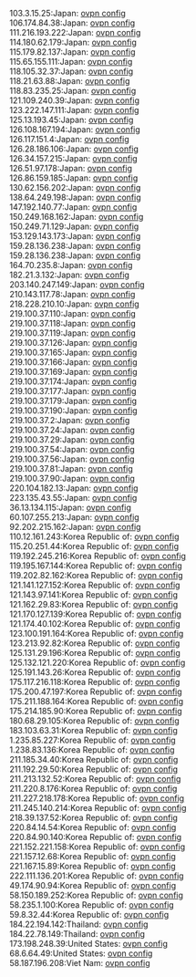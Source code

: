 103.3.15.25:Japan: [ovpn config](vpn/103_3_15_25.ovpn)  
106.174.84.38:Japan: [ovpn config](vpn/106_174_84_38.ovpn)  
111.216.193.222:Japan: [ovpn config](vpn/111_216_193_222.ovpn)  
114.180.62.179:Japan: [ovpn config](vpn/114_180_62_179.ovpn)  
115.179.82.137:Japan: [ovpn config](vpn/115_179_82_137.ovpn)  
115.65.155.111:Japan: [ovpn config](vpn/115_65_155_111.ovpn)  
118.105.32.37:Japan: [ovpn config](vpn/118_105_32_37.ovpn)  
118.21.63.88:Japan: [ovpn config](vpn/118_21_63_88.ovpn)  
118.83.235.25:Japan: [ovpn config](vpn/118_83_235_25.ovpn)  
121.109.240.39:Japan: [ovpn config](vpn/121_109_240_39.ovpn)  
123.222.147.111:Japan: [ovpn config](vpn/123_222_147_111.ovpn)  
125.13.193.45:Japan: [ovpn config](vpn/125_13_193_45.ovpn)  
126.108.167.194:Japan: [ovpn config](vpn/126_108_167_194.ovpn)  
126.117.151.4:Japan: [ovpn config](vpn/126_117_151_4.ovpn)  
126.28.186.106:Japan: [ovpn config](vpn/126_28_186_106.ovpn)  
126.34.157.215:Japan: [ovpn config](vpn/126_34_157_215.ovpn)  
126.51.97.178:Japan: [ovpn config](vpn/126_51_97_178.ovpn)  
126.86.159.185:Japan: [ovpn config](vpn/126_86_159_185.ovpn)  
130.62.156.202:Japan: [ovpn config](vpn/130_62_156_202.ovpn)  
138.64.249.198:Japan: [ovpn config](vpn/138_64_249_198.ovpn)  
147.192.140.77:Japan: [ovpn config](vpn/147_192_140_77.ovpn)  
150.249.168.162:Japan: [ovpn config](vpn/150_249_168_162.ovpn)  
150.249.71.129:Japan: [ovpn config](vpn/150_249_71_129.ovpn)  
153.129.143.173:Japan: [ovpn config](vpn/153_129_143_173.ovpn)  
159.28.136.238:Japan: [ovpn config](vpn/159_28_136_238.ovpn)  
159.28.136.238:Japan: [ovpn config](vpn/159_28_136_238.ovpn)  
164.70.235.8:Japan: [ovpn config](vpn/164_70_235_8.ovpn)  
182.21.3.132:Japan: [ovpn config](vpn/182_21_3_132.ovpn)  
203.140.247.149:Japan: [ovpn config](vpn/203_140_247_149.ovpn)  
210.143.117.78:Japan: [ovpn config](vpn/210_143_117_78.ovpn)  
218.228.210.10:Japan: [ovpn config](vpn/218_228_210_10.ovpn)  
219.100.37.110:Japan: [ovpn config](vpn/219_100_37_110.ovpn)  
219.100.37.118:Japan: [ovpn config](vpn/219_100_37_118.ovpn)  
219.100.37.119:Japan: [ovpn config](vpn/219_100_37_119.ovpn)  
219.100.37.126:Japan: [ovpn config](vpn/219_100_37_126.ovpn)  
219.100.37.165:Japan: [ovpn config](vpn/219_100_37_165.ovpn)  
219.100.37.166:Japan: [ovpn config](vpn/219_100_37_166.ovpn)  
219.100.37.169:Japan: [ovpn config](vpn/219_100_37_169.ovpn)  
219.100.37.174:Japan: [ovpn config](vpn/219_100_37_174.ovpn)  
219.100.37.177:Japan: [ovpn config](vpn/219_100_37_177.ovpn)  
219.100.37.179:Japan: [ovpn config](vpn/219_100_37_179.ovpn)  
219.100.37.190:Japan: [ovpn config](vpn/219_100_37_190.ovpn)  
219.100.37.2:Japan: [ovpn config](vpn/219_100_37_2.ovpn)  
219.100.37.24:Japan: [ovpn config](vpn/219_100_37_24.ovpn)  
219.100.37.29:Japan: [ovpn config](vpn/219_100_37_29.ovpn)  
219.100.37.54:Japan: [ovpn config](vpn/219_100_37_54.ovpn)  
219.100.37.56:Japan: [ovpn config](vpn/219_100_37_56.ovpn)  
219.100.37.81:Japan: [ovpn config](vpn/219_100_37_81.ovpn)  
219.100.37.90:Japan: [ovpn config](vpn/219_100_37_90.ovpn)  
220.104.182.13:Japan: [ovpn config](vpn/220_104_182_13.ovpn)  
223.135.43.55:Japan: [ovpn config](vpn/223_135_43_55.ovpn)  
36.13.134.115:Japan: [ovpn config](vpn/36_13_134_115.ovpn)  
60.107.255.213:Japan: [ovpn config](vpn/60_107_255_213.ovpn)  
92.202.215.162:Japan: [ovpn config](vpn/92_202_215_162.ovpn)  
110.12.161.243:Korea Republic of: [ovpn config](vpn/110_12_161_243.ovpn)  
115.20.251.44:Korea Republic of: [ovpn config](vpn/115_20_251_44.ovpn)  
119.192.245.216:Korea Republic of: [ovpn config](vpn/119_192_245_216.ovpn)  
119.195.167.144:Korea Republic of: [ovpn config](vpn/119_195_167_144.ovpn)  
119.202.82.162:Korea Republic of: [ovpn config](vpn/119_202_82_162.ovpn)  
121.141.127.152:Korea Republic of: [ovpn config](vpn/121_141_127_152.ovpn)  
121.143.97.141:Korea Republic of: [ovpn config](vpn/121_143_97_141.ovpn)  
121.162.29.83:Korea Republic of: [ovpn config](vpn/121_162_29_83.ovpn)  
121.170.127.139:Korea Republic of: [ovpn config](vpn/121_170_127_139.ovpn)  
121.174.40.102:Korea Republic of: [ovpn config](vpn/121_174_40_102.ovpn)  
123.100.191.164:Korea Republic of: [ovpn config](vpn/123_100_191_164.ovpn)  
123.213.92.82:Korea Republic of: [ovpn config](vpn/123_213_92_82.ovpn)  
125.131.29.196:Korea Republic of: [ovpn config](vpn/125_131_29_196.ovpn)  
125.132.121.220:Korea Republic of: [ovpn config](vpn/125_132_121_220.ovpn)  
125.191.143.26:Korea Republic of: [ovpn config](vpn/125_191_143_26.ovpn)  
175.117.216.118:Korea Republic of: [ovpn config](vpn/175_117_216_118.ovpn)  
175.200.47.197:Korea Republic of: [ovpn config](vpn/175_200_47_197.ovpn)  
175.211.188.164:Korea Republic of: [ovpn config](vpn/175_211_188_164.ovpn)  
175.214.185.90:Korea Republic of: [ovpn config](vpn/175_214_185_90.ovpn)  
180.68.29.105:Korea Republic of: [ovpn config](vpn/180_68_29_105.ovpn)  
183.103.63.31:Korea Republic of: [ovpn config](vpn/183_103_63_31.ovpn)  
1.235.85.227:Korea Republic of: [ovpn config](vpn/1_235_85_227.ovpn)  
1.238.83.136:Korea Republic of: [ovpn config](vpn/1_238_83_136.ovpn)  
211.185.34.40:Korea Republic of: [ovpn config](vpn/211_185_34_40.ovpn)  
211.192.29.50:Korea Republic of: [ovpn config](vpn/211_192_29_50.ovpn)  
211.213.132.52:Korea Republic of: [ovpn config](vpn/211_213_132_52.ovpn)  
211.220.8.176:Korea Republic of: [ovpn config](vpn/211_220_8_176.ovpn)  
211.227.218.178:Korea Republic of: [ovpn config](vpn/211_227_218_178.ovpn)  
211.245.140.214:Korea Republic of: [ovpn config](vpn/211_245_140_214.ovpn)  
218.39.137.52:Korea Republic of: [ovpn config](vpn/218_39_137_52.ovpn)  
220.84.14.54:Korea Republic of: [ovpn config](vpn/220_84_14_54.ovpn)  
220.84.90.140:Korea Republic of: [ovpn config](vpn/220_84_90_140.ovpn)  
221.152.221.158:Korea Republic of: [ovpn config](vpn/221_152_221_158.ovpn)  
221.157.12.68:Korea Republic of: [ovpn config](vpn/221_157_12_68.ovpn)  
221.167.15.89:Korea Republic of: [ovpn config](vpn/221_167_15_89.ovpn)  
222.111.136.201:Korea Republic of: [ovpn config](vpn/222_111_136_201.ovpn)  
49.174.90.94:Korea Republic of: [ovpn config](vpn/49_174_90_94.ovpn)  
58.150.189.252:Korea Republic of: [ovpn config](vpn/58_150_189_252.ovpn)  
58.235.1.100:Korea Republic of: [ovpn config](vpn/58_235_1_100.ovpn)  
59.8.32.44:Korea Republic of: [ovpn config](vpn/59_8_32_44.ovpn)  
184.22.194.142:Thailand: [ovpn config](vpn/184_22_194_142.ovpn)  
184.22.78.149:Thailand: [ovpn config](vpn/184_22_78_149.ovpn)  
173.198.248.39:United States: [ovpn config](vpn/173_198_248_39.ovpn)  
68.6.64.49:United States: [ovpn config](vpn/68_6_64_49.ovpn)  
58.187.196.208:Viet Nam: [ovpn config](vpn/58_187_196_208.ovpn)  
